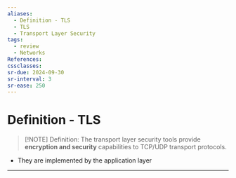 ```yaml
---
aliases:
  - Definition - TLS
  - TLS
  - Transport Layer Security
tags:
  - review
  - Networks
References: 
cssclasses:
sr-due: 2024-09-30
sr-interval: 3
sr-ease: 250
---
```

# Definition - TLS

> [!NOTE] Definition:
> The transport layer security tools provide **encryption and security** capabilities to TCP/UDP transport protocols. 

+ They are implemented by the application layer

***